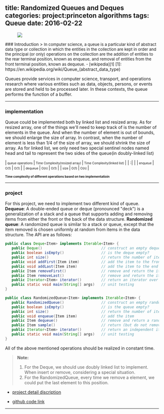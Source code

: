 title: Randomized Queues and Deques
categories: project:princeton algorithms
tags: Queue
date: 2016-02-22
---
<figure>
   <img src="/images/queue_deque.png">
</figure>
### Introduction
> <font size=2>In computer science, a queue is a particular kind of abstract data type or collection in which the entities in the collection are kept in order and the principal (or only) operations on the collection are the addition of entities to the rear terminal position, known as enqueue, and removal of entities from the front terminal position, known as dequeue. - [wikipedia][1]</font>
[1]: https://en.wikipedia.org/wiki/Queue_(abstract_data_type)

Queues provide services in computer science, transport, and operations research where various entities such as data, objects, persons, or events are stored and held to be processed later. In these contexts, the queue performs the function of a buffer.
<!--more-->
----


### implementation

Queue could be implemented both by linked list and resized array. As for resized array, one of the things we'll need to keep track of is the number of elements in the queue. And when the number of element is out of bounds, we should enlarge the size of array. In contrast, when the number of element is less than 1/4 of the size of array, we should shrink the size of array. As for linked list, we only need two special sentinel nodes named head and tail to represent the two sides of the queue(in doubly-linked list)


|<font size=1>  queue operations </font> |<font size=1>  Time Complexity(resized array)  </font>|<font size=1> Time Complexity(linked list) </font>|
| :| |
|<font size=1>  enqueue </font> |<font size=1>  O(1)  </font>|<font size=1> O(1) </font>|
|<font size=1>  dequeue </font> |<font size=1>  O(n)  </font>|<font size=1> O(1) </font>|
|<font size=1>  size </font> |<font size=1>  O(1)  </font>|<font size=1> O(n) </font>|


<font size=1>**Time complexity of different operations based on two implementatioin**</font>

---
### project
For this project, we need to implement two different kind of queue.
**Dequeue**: A double-ended queue or deque (pronounced "deck") is a generalization of a stack and a queue that supports adding and removing items from either the front or the back of the data structure.
**Randomized queue**: A randomized queue is similar to a stack or queue, except that the item removed is chosen uniformly at random from items in the data structure.
The API are as follows:
```java
public class Deque<Item> implements Iterable<Item> {
   public Deque()                           // construct an empty deque
   public boolean isEmpty()                 // is the deque empty?
   public int size()                        // return the number of items on the deque
   public void addFirst(Item item)          // add the item to the front
   public void addLast(Item item)           // add the item to the end
   public Item removeFirst()                // remove and return the item from the front
   public Item removeLast()                 // remove and return the item from the end
   public Iterator<Item> iterator()         // return an iterator over items in order from front to end
   public static void main(String[] args)   // unit testing
}

public class RandomizedQueue<Item> implements Iterable<Item> {
   public RandomizedQueue()                 // construct an empty randomized queue
   public boolean isEmpty()                 // is the queue empty?
   public int size()                        // return the number of items on the queue
   public void enqueue(Item item)           // add the item
   public Item dequeue()                    // remove and return a random item
   public Item sample()                     // return (but do not remove) a random item
   public Iterator<Item> iterator()         // return an independent iterator over items in random order
   public static void main(String[] args)   // unit testing
}
```

All of the above mentioned operations should be realized in constant time.


> **Note:**
>  1. For the Deque, we should use doubly linked list to implement. When insert or remove, considering a special situation.
>  2. For the RandomizedQueue, every time we remove a element, we could put the last element to this position.

- [project detail discription](http://coursera.cs.princeton.edu/algs4/assignments/queues.html)

- [github code link](https://github.com/xiaofeixiawang/algorithms/tree/master/princeton_hw2/src)

---
